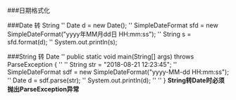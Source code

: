 ###日期格式化

###Date 转 String
		'' Date d = new Date();
		'' SimpleDateFormat sfd = new SimpleDateFormat("yyyy年MM月dd日 HH:mm:ss");
		'' String s = sfd.format(d);
		'' System.out.println(s);

###String 转 Date
	'' public static void main(String[] args) throws ParseException {
			'' 
		'' String str = "2018-08-21 12:23:45";
		'' SimpleDateFormat sdf = new SimpleDateFormat("yyyy-MM-dd HH:mm:ss");
		'' Date d = sdf.parse(str);
		'' System.out.println(d);
		'' 
	'' }
**String转Date时必须抛出ParseException异常**